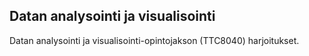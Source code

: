 ## Datan analysointi ja visualisointi


Datan analysointi ja visualisointi-opintojakson (TTC8040) harjoitukset.
